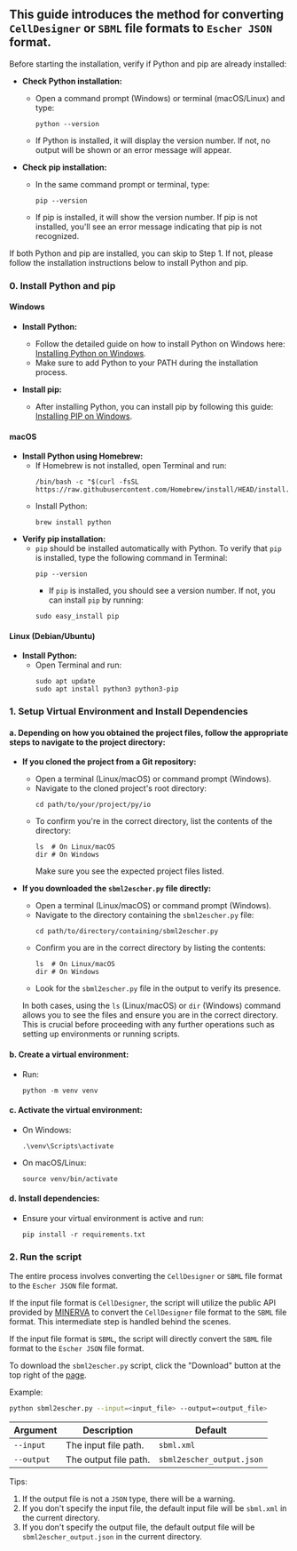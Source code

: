 ## This guide introduces the method for converting `CellDesigner` or `SBML` file formats to `Escher JSON` format.

Before starting the installation, verify if Python and pip are already installed:

- **Check Python installation:**
    - Open a command prompt (Windows) or terminal (macOS/Linux) and type:
      ```
      python --version
      ```
    - If Python is installed, it will display the version number. If not, no output will be shown or an error message will appear.

- **Check pip installation:**
    - In the same command prompt or terminal, type:
      ```
      pip --version
      ```
    - If pip is installed, it will show the version number. If pip is not installed, you'll see an error message indicating that pip is not recognized.

If both Python and pip are installed, you can skip to Step 1. If not, please follow the installation instructions below to install Python and pip.


### 0. Install Python and pip

#### Windows
- **Install Python:**
    - Follow the detailed guide on how to install Python on Windows here: [Installing Python on Windows](https://www.dataquest.io/blog/installing-python-on-windows/).
    - Make sure to add Python to your PATH during the installation process.

- **Install pip:**
    - After installing Python, you can install pip by following this guide: [Installing PIP on Windows](https://www.dataquest.io/blog/install-pip-windows/).

#### macOS
- **Install Python using Homebrew:**
   - If Homebrew is not installed, open Terminal and run:
     ```
     /bin/bash -c "$(curl -fsSL https://raw.githubusercontent.com/Homebrew/install/HEAD/install.sh)"
     ```
   - Install Python:
     ```
     brew install python
     ```
- **Verify pip installation:**
  - `pip` should be installed automatically with Python. To verify that `pip` is installed, type the following command in Terminal:
    ```
    pip --version
    ```
    - If `pip` is installed, you should see a version number. If not, you can install `pip` by running:
    ```
    sudo easy_install pip
    ```

#### Linux (Debian/Ubuntu)
- **Install Python:**
   - Open Terminal and run:
     ```
     sudo apt update
     sudo apt install python3 python3-pip
     ```

### 1. Setup Virtual Environment and Install Dependencies


#### a. Depending on how you obtained the project files, follow the appropriate steps to navigate to the project directory:

- **If you cloned the project from a Git repository:**
    - Open a terminal (Linux/macOS) or command prompt (Windows).
    - Navigate to the cloned project's root directory:
        ```
        cd path/to/your/project/py/io
        ```
    - To confirm you're in the correct directory, list the contents of the directory:
        ```
        ls  # On Linux/macOS
        dir # On Windows
        ```
        Make sure you see the expected project files listed.

- **If you downloaded the `sbml2escher.py` file directly:**
    - Open a terminal (Linux/macOS) or command prompt (Windows).
    - Navigate to the directory containing the `sbml2escher.py` file:
       ```
       cd path/to/directory/containing/sbml2escher.py
       ```
    - Confirm you are in the correct directory by listing the contents:
       ```
       ls  # On Linux/macOS
       dir # On Windows
       ```
    - Look for the `sbml2escher.py` file in the output to verify its presence.
    
    In both cases, using the `ls` (Linux/macOS) or `dir` (Windows) command allows you to see the files and ensure you are in the correct directory. This is crucial before proceeding with any further operations such as setting up environments or running scripts.

#### b. **Create a virtual environment:**
   - Run:
     ```
     python -m venv venv
     ```

#### c. **Activate the virtual environment:**
   - On Windows:
     ```
     .\venv\Scripts\activate
     ```
   - On macOS/Linux:
     ```
     source venv/bin/activate
     ```

#### d. **Install dependencies:**
   - Ensure your virtual environment is active and run:
     ```
     pip install -r requirements.txt
     ```

### 2. Run the script

The entire process involves converting the `CellDesigner` or `SBML` file format to the `Escher JSON` file format.

If the input file format is `CellDesigner`, the script will utilize the public API provided by [MINERVA](https://minerva.pages.uni.lu/doc/api/16.4/index.html) to convert the `CellDesigner` file format to the `SBML` file format. This intermediate step is handled behind the scenes.

If the input file format is `SBML`, the script will directly convert the `SBML` file format to the `Escher JSON` file format.

To download the `sbml2escher.py` script, click the "Download" button at the top right of the [page](https://github.com/opencobra/escher/blob/master/py/io/sbml2escher.py).

Example:

```bash
python sbml2escher.py --input=<input_file> --output=<output_file>
```

| Argument         | Description            | Default                           |
|------------------|------------------------|-----------------------------------|
| `--input`        | The input file path.   | `sbml.xml`                |
| `--output`       | The output file path.  | `sbml2escher_output.json` |

Tips:

1. If the output file is not a `JSON` type, there will be a warning.
2. If you don't specify the input file, the default input file will be `sbml.xml` in the current directory.
3. If you don't specify the output file, the default output file will be `sbml2escher_output.json` in the
   current directory.
